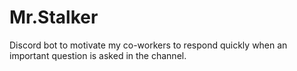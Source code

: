 # Mr.Stalker
Discord bot to motivate my co-workers to respond quickly when an important question is asked in the channel.
